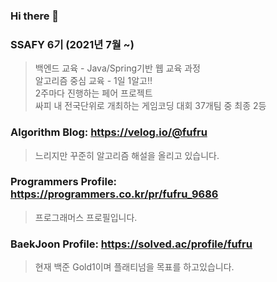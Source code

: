### Hi there 👋
### SSAFY 6기 (2021년 7월 ~)
>백엔드 교육 - Java/Spring기반 웹 교육 과정 <br/>
알고리즘 중심 교육 - 1일 1알고!! <br/>
2주마다 진행하는 페어 프로젝트 <br/>
싸피 내 전국단위로 개최하는 게임코딩 대회 37개팀 중 최종 2등
### Algorithm Blog: https://velog.io/@fufru
>느리지만 꾸준히 알고리즘 해설을 올리고 있습니다.
### Programmers Profile: https://programmers.co.kr/pr/fufru_9686
>프로그래머스 프로필입니다.
### BaekJoon Profile: https://solved.ac/profile/fufru
>현재 백준 Gold1이며 플래티넘을 목표를 하고있습니다.
<!--
**Pinako-Ana/Pinako-Ana** is a ✨ _special_ ✨ repository because its `README.md` (this file) appears on your GitHub profile.

Here are some ideas to get you started:

- 🔭 I’m currently working on ...
- 🌱 I’m currently learning ...
- 👯 I’m looking to collaborate on ...
- 🤔 I’m looking for help with ...
- 💬 Ask me about ...
- 📫 How to reach me: ...
- 😄 Pronouns: ...
- ⚡ Fun fact: ...
-->
